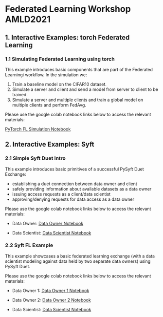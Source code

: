 # Federated Learning Workshop AMLD2021


## 1. Interactive Examples: torch Federated Learning
### 1.1 Simulating Federated Learning using torch

This example introduces basic components that are part of the Federated Learningi workflow.
In the simulation we:
1. Train a baseline model on the CIFAR10 dataset.
2. Simulate a server and client and send a model from server to client to be trained.
3. Simulate a server and multiple clients and train a global model on multiple clients and perform FedAvg.

Please use the google colab notebook links below to access the relevant materials:

[PyTorch FL Simulation Notebook](https://colab.research.google.com/drive/1a1Ekw5jFs8eYOxAhsBRwFAt3WxEBsyf9)

## 2. Interactive Examples: Syft

### 2.1 Simple Syft Duet Intro

This example introduces basic primitives of a successful PySyft Duet Exchange: 
* establishing a duet connection between data owner and client
* safely providing information about available datasets as a data owner
* issuing access requests as a client/data scientist
* approving/denying requests for data access as a data owner

Please use the google colab notebook links below to access the relevant materials:

* Data Owner:
[Data Owner Notebook](https://colab.research.google.com/drive/1lPa95bboyd_4GTljn_PJtAgxra3l7T7e?usp=sharing)

* Data Scientist:
[Data Scientist Notebook](https://colab.research.google.com/drive/107zodT2X6rogAoYQSUprOQu-mkk7BPs3?usp=sharing)

### 2.2 Syft FL Example
This example showcases a basic federated learning exchange (with a data scientist modeling against 
data held by two separate data owners) using PySyft Duet. 

Please use the google colab notebook links below to access the relevant materials:

* Data Owner 1:
[Data Owner 1 Notebook](https://colab.research.google.com/drive/12pEcshA3eH55LeAWO_dmg5EflDQWpTlD?usp=sharing)

* Data Owner 2:
[Data Owner 2 Notebook](https://colab.research.google.com/drive/1c_O_4TfkKT2jKl5EtYKnxAwISEBefXzK?usp=sharing)

* Data Scientist:
[Data Scientist Notebook](https://colab.research.google.com/drive/1o8wOkrprb8ecKkkiU9AdL2NHxZwA6g4F?usp=sharing)
